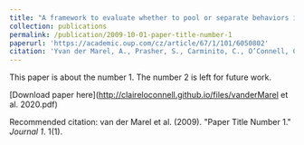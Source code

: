```yaml
---
title: "A framework to evaluate whether to pool or separate behaviors in a multilayer network"
collection: publications
permalink: /publication/2009-10-01-paper-title-number-1
paperurl: 'https://academic.oup.com/cz/article/67/1/101/6050802'
citation: 'Yvan der Marel, A., Prasher, S., Carminito, C., O’Connell, C. L., Phillips, A., Kluever, B. M., & Hobson, E. A. (2021). A framework to evaluate whether to pool or separate behaviors in a multilayer network. Current Zoology, 67(1), 101–111. https://doi.org/10.1093/cz/zoaa077'
---
```

This paper is about the number 1. The number 2 is left for future work.

[Download paper here](http://claireloconnell.github.io/files/vanderMarel et al. 2020.pdf)

Recommended citation: van der Marel et al. (2009). "Paper Title Number 1." <i>Journal 1</i>. 1(1).
